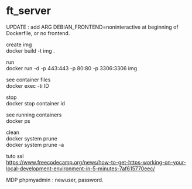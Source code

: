 # ft_server 

UPDATE : add ARG DEBIAN_FRONTEND=noninteractive at beginning of Dockerfile, or no frontend.

create img \
docker build -t img .

run \
docker run -d -p 443:443 -p 80:80 -p 3306:3306 img

see container files \
docker exec -ti ID

stop \
docker stop container id

see running containers \
docker ps

clean \
docker system prune \
docker system prune -a

tuto ssl \
https://www.freecodecamp.org/news/how-to-get-https-working-on-your-local-development-environment-in-5-minutes-7af615770eec/

MDP phpmyadmin : newuser, password.
